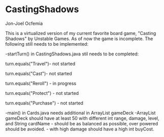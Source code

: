 # CastingShadows
Jon-Joel Ocfemia

This is a virtualized version of my current favorite board game, "Casting Shadows" by Unstable Games.
As of now the game is incomplete. The following still needs to be implemented:


-startTurn() in CastingShadows.java stil needs to be completed:


turn.equals("Travel")- not started

turn.equals("Cast")- not started

turn.equals("Reroll") - in progress

turn.equals("Protect") - not started

turn.equals("Purchase") - not started


-main() in Cards.java needs additional <Cards> in ArrayList<Cards> gameDeck
    -ArrayList<Cards> gameDeck should have at least 50 <Cards> with different int range, damage, level, and String cardName
        -<Cards> should be as balanced as possible, over powered <Cards> should be avoided. 
        -<Cards> with high damage should have a high int buyCost.
